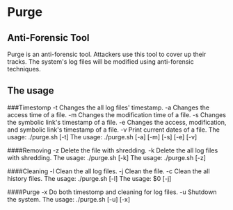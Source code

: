 # Purge

## Anti-Forensic Tool

Purge is an anti-forensic tool. Attackers use this tool to cover up their tracks. The system's log files will be modified using anti-forensic techniques.

## The usage

###Timestomp
-t	Changes the all log files' timestamp.
-a	Changes the access time of a file.
-m	Changes the modification time of a file.
-s	Changes the symbolic link's timestamp of a file.
-e	Changes the access, modification, and symbolic link's timestamp of a file.
-v	Print current dates of a file.
The usage: ./purge.sh [-t]
The usage: ./purge.sh [-a] [-m] [-s] [-e] [-v] <AbsoluteFilePath>

####Removing
-z	Delete the file with shredding.
-k	Delete the all log files with shredding.
The usage: ./purge.sh [-k]
The usage: ./purge.sh [-z] <AbsoluteFilePath>
  
####Cleaning
-l	Clean the all log files.
-j	Clean the file.
-c	Clean the all history files.
The usage: ./purge.sh [-l]
The usage: $0 [-j] <AbsoluteFilePath>

####Purge
-x	Do both timestomp and cleaning for log files.
-u	Shutdown the system.
The usage: ./purge.sh [-u] [-x]
